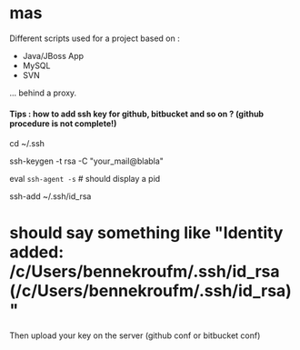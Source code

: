 mas
===

Different scripts used for a project based on :
- Java/JBoss App
- MySQL
- SVN

... behind a proxy.


#### Tips : how to add ssh key for github, bitbucket and so on  ? (github procedure is not complete!)

  cd ~/.ssh
  
  ssh-keygen -t rsa -C "your_mail@blabla"
  
  eval `ssh-agent -s` # should display a pid
  
  ssh-add ~/.ssh/id_rsa 
  
   # should say something like "Identity added: /c/Users/bennekroufm/.ssh/id_rsa (/c/Users/bennekroufm/.ssh/id_rsa)"
   
Then upload your key on the server (github conf or bitbucket conf) 
